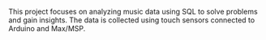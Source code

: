 This project focuses on analyzing music data using SQL to solve problems and gain insights. The data is collected using touch sensors connected to Arduino and Max/MSP.
